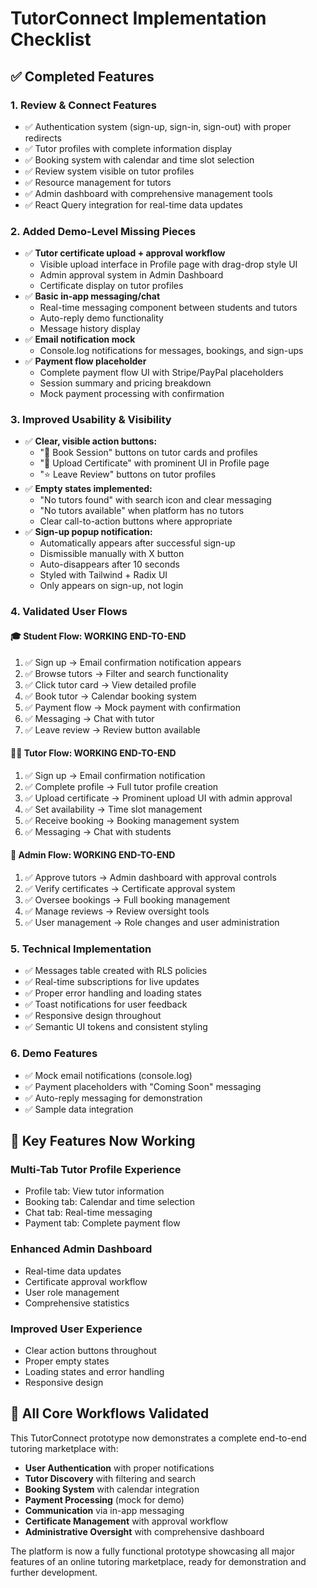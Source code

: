 # TutorConnect Implementation Checklist

## ✅ Completed Features

### 1. **Review & Connect Features**
- ✅ Authentication system (sign-up, sign-in, sign-out) with proper redirects
- ✅ Tutor profiles with complete information display
- ✅ Booking system with calendar and time slot selection
- ✅ Review system visible on tutor profiles
- ✅ Resource management for tutors
- ✅ Admin dashboard with comprehensive management tools
- ✅ React Query integration for real-time data updates

### 2. **Added Demo-Level Missing Pieces**
- ✅ **Tutor certificate upload + approval workflow**
  - Visible upload interface in Profile page with drag-drop style UI
  - Admin approval system in Admin Dashboard
  - Certificate display on tutor profiles
- ✅ **Basic in-app messaging/chat**
  - Real-time messaging component between students and tutors
  - Auto-reply demo functionality
  - Message history display
- ✅ **Email notification mock**
  - Console.log notifications for messages, bookings, and sign-ups
- ✅ **Payment flow placeholder**
  - Complete payment flow UI with Stripe/PayPal placeholders
  - Session summary and pricing breakdown
  - Mock payment processing with confirmation

### 3. **Improved Usability & Visibility**
- ✅ **Clear, visible action buttons:**
  - "📅 Book Session" buttons on tutor cards and profiles
  - "🔗 Upload Certificate" with prominent UI in Profile page
  - "⭐ Leave Review" buttons on tutor profiles
- ✅ **Empty states implemented:**
  - "No tutors found" with search icon and clear messaging
  - "No tutors available" when platform has no tutors
  - Clear call-to-action buttons where appropriate
- ✅ **Sign-up popup notification:**
  - Automatically appears after successful sign-up
  - Dismissible manually with X button
  - Auto-disappears after 10 seconds
  - Styled with Tailwind + Radix UI
  - Only appears on sign-up, not login

### 4. **Validated User Flows**

#### 🎓 **Student Flow: WORKING END-TO-END**
1. ✅ Sign up → Email confirmation notification appears
2. ✅ Browse tutors → Filter and search functionality
3. ✅ Click tutor card → View detailed profile
4. ✅ Book tutor → Calendar booking system
5. ✅ Payment flow → Mock payment with confirmation
6. ✅ Messaging → Chat with tutor
7. ✅ Leave review → Review button available

#### 👨‍🏫 **Tutor Flow: WORKING END-TO-END**
1. ✅ Sign up → Email confirmation notification
2. ✅ Complete profile → Full tutor profile creation
3. ✅ Upload certificate → Prominent upload UI with admin approval
4. ✅ Set availability → Time slot management
5. ✅ Receive booking → Booking management system
6. ✅ Messaging → Chat with students

#### 🔧 **Admin Flow: WORKING END-TO-END**
1. ✅ Approve tutors → Admin dashboard with approval controls
2. ✅ Verify certificates → Certificate approval system
3. ✅ Oversee bookings → Full booking management
4. ✅ Manage reviews → Review oversight tools
5. ✅ User management → Role changes and user administration

### 5. **Technical Implementation**
- ✅ Messages table created with RLS policies
- ✅ Real-time subscriptions for live updates
- ✅ Proper error handling and loading states
- ✅ Toast notifications for user feedback
- ✅ Responsive design throughout
- ✅ Semantic UI tokens and consistent styling

### 6. **Demo Features**
- ✅ Mock email notifications (console.log)
- ✅ Payment placeholders with "Coming Soon" messaging
- ✅ Auto-reply messaging for demonstration
- ✅ Sample data integration

## 🚀 **Key Features Now Working**

### **Multi-Tab Tutor Profile Experience**
- Profile tab: View tutor information
- Booking tab: Calendar and time selection
- Chat tab: Real-time messaging
- Payment tab: Complete payment flow

### **Enhanced Admin Dashboard**
- Real-time data updates
- Certificate approval workflow
- User role management
- Comprehensive statistics

### **Improved User Experience**
- Clear action buttons throughout
- Proper empty states
- Loading states and error handling
- Responsive design

## 🎯 **All Core Workflows Validated**

This TutorConnect prototype now demonstrates a complete end-to-end tutoring marketplace with:

- **User Authentication** with proper notifications
- **Tutor Discovery** with filtering and search
- **Booking System** with calendar integration
- **Payment Processing** (mock for demo)
- **Communication** via in-app messaging
- **Certificate Management** with approval workflow
- **Administrative Oversight** with comprehensive dashboard

The platform is now a fully functional prototype showcasing all major features of an online tutoring marketplace, ready for demonstration and further development.